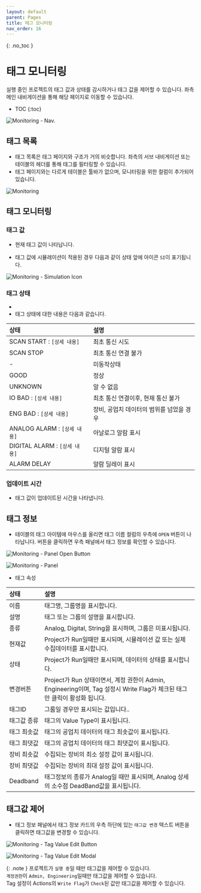 ```yaml
---
layout: default
parent: Pages
title: 태그 모니터링
nav_order: 16
---
```


{: .no_toc }
# 태그 모니터링
실행 중인 프로젝트의 태그 값과 상태를 감시하거나 태그 값을 제어할 수 있습니다. 좌측 메인 내비게이션을 통해 해당 페이지로 이동할 수 있습니다.

- TOC
{:toc}

![Monitoring - Nav.](./monitoring-nav.png) 


## 태그 목록
- 태그 목록은 태그 페이지와 구조가 거의 비슷합니다. 좌측의 서브 내비게이션 또는 테이블의 헤더를 통해 태그를 필터링할 수 있습니다.
- 태그 페이지와는 다르게 테이블은 툴바가 없으며, 모니터링을 위한 컬럼이 추가되어 있습니다.

![Monitoring](./monitoring.png) 


## 태그 모니터링


### 태그 값
- 현재 태그 값이 나타납니다.
<!-- TODO: `-` 에 대한 내용 작성하기 -->
- 태그 값에 시뮬레이션이 적용된 경우 다음과 같이 상태 앞에 아이콘 `SI`이 표기됩니다.

![Monitoring - Simulation Icon](./monitoring-simulation-icon.png) 


### 태그 상태
- 
- 태그 상태에 대한 내용은 다음과 같습니다.

| 상태                         | 설명 |
| :--------------------------- | :-- |
| SCAN START : `[상세 내용]`    | 최초 통신 시도|
| SCAN STOP                    | 최초 통신 연결 불가 |
| -                            | 미동작상태 |
| GOOD                         | 정상 |
| UNKNOWN                      | 알 수 없음|
| IO BAD : `[상세 내용]`        | 최초 통신 연결이후, 현재 통신 불가 |
| ENG BAD : `[상세 내용]`       | 장비, 공업치 데이터의 범위를 넘었을 경우|
| ANALOG ALARM : `[상세 내용]`  | 아날로그 알람 표시|
| DIGITAL ALARM : `[상세 내용]` | 디지털 알람 표시|
| ALARM DELAY                  | 알람 딜레이 표시|


### 업데이트 시간
- 태그 값이 업데이트된 시간을 나타냅니다.


## 태그 정보
- 테이블의 태그 아이템에 마우스를 올리면 태그 이름 컬럼의 우측에 `OPEN` 버튼이 나타납니다. 버튼을 클릭하면 우측 패널에서 태그 정보를 확인할 수 있습니다.

![Monitoring - Panel Open Button](./monitoring-panel-open-button.png) 

![Monitoring - Panel](./monitoring-tag-info-panel.png) 

- 태그 속성

| 상태                         | 설명 |
| :--------------------------- | :-- |
| 이름 | 태그명, 그룹명을 표시합니다. |
| 설명 | 태그 또는 그룹의 설명을 표시합니다. |
| 종류 | Analog, Digital, String을 표시하며, 그룹은 미표시됩니다.|
| 현재값 | Project가 Run일때만 표시되며, 시뮬레이션 값 또는 실제 수집데이터를 표시합니다. |
| 상태 | Project가 Run일때만 표시되며, 데이터의 상태를 표시합니다. |
| 변경버튼 | Project가 Run 상태이면서, 계정 권한이 Admin, Engineering이며, Tag 설정시 Write Flag가 체크된 태그만 클릭이 활성화 됩니다. |
| 태그ID | 그룹일 경우만 표시되는 값입니다.. |
|태그값 종류| 태그의 Value Type이 표시됩니다.|
|태그 최솟값| 태그의 공업치 데이터의 태그 최솟값이 표시됩니다.|
|태그 최댓값| 태그의 공업치 데이터의 태그 최댓값이 표시됩니다.|
|장비 최솟값| 수집되는 장비의 최소 설정 값이 표시됩니다.|
|장비 최댓값| 수집되는 장비의 최대 설정 값이 표시됩니다.|
|Deadband|  태그정보의 종류가 Analog일 때만 표시되며, Analog 상세의 소수점 DeadBand값을 표시됩니다.|

## 태그값 제어
- 태그 정보 패널에서 태그 정보 카드의 우측 하단에 있는 `태그값 변경` 텍스트 버튼을 클릭하면 태그값을 변경할 수 있습니다.

![Monitoring - Tag Value Edit Button](./monitoring-tag-value-edit-button.png) 

![Monitoring - Tag Value Edit Modal](./monitoring-tag-value-edit-modal.png) 

{: .note }
프로젝트가 `실행 중`일 때만 태그값을 제어할 수 있습니다.  
`계정권한`이 `Admin, Engineering`일때만 태그값을 제어할 수 있습니다.  
Tag 설정이 Actions의 `Write Flag`가 `Check`된 값만 태그값을 제어할 수 있습니다.

